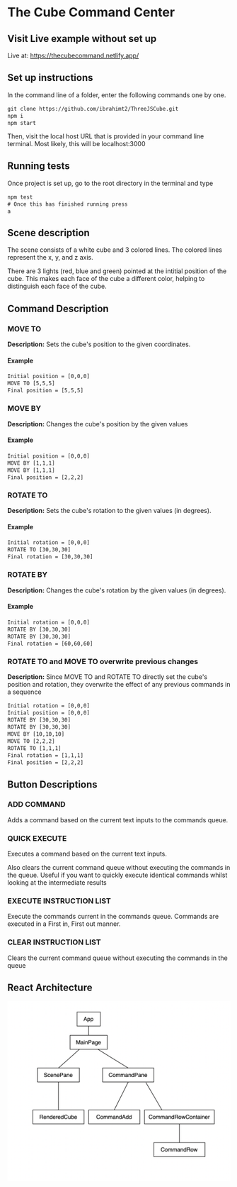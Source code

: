 # The Cube Command Center

## Visit Live example without set up

Live at: https://thecubecommand.netlify.app/

## Set up instructions 
In the command line of a folder, enter the following commands one by one.
```
git clone https://github.com/ibrahimt2/ThreeJSCube.git
npm i
npm start 
```
Then, visit the local host URL that is provided in your command line terminal. Most likely, this will be localhost:3000

## Running tests  
Once project is set up, go to the root directory in the terminal and type
```
npm test 
# Once this has finished running press
a
```

## Scene description

The scene consists of a white cube and 3 colored lines. The colored lines represent the x, y, and z axis. 

There are 3 lights (red, blue and green) pointed at the intitial position of the cube. This makes each face of the cube a different color, helping to distinguish each face of the cube. 

## Command Description

### MOVE TO
**Description:** Sets the cube's position to the given coordinates. 
#### Example
```
Initial position = [0,0,0]
MOVE TO [5,5,5]
Final position = [5,5,5]
```


### MOVE BY 
**Description:** Changes the cube's position by the given values
#### Example
```
Initial position = [0,0,0]
MOVE BY [1,1,1]
MOVE BY [1,1,1]
Final position = [2,2,2]
```

### ROTATE TO 
**Description:** Sets the cube's rotation to the given values (in degrees).
#### Example
```
Initial rotation = [0,0,0]
ROTATE TO [30,30,30]
Final rotation = [30,30,30]
```

### ROTATE BY
**Description:** Changes the cube's rotation by the given values (in degrees).
#### Example
```
Initial rotation = [0,0,0]
ROTATE BY [30,30,30]
ROTATE BY [30,30,30]
Final rotation = [60,60,60]
```

### ROTATE TO and MOVE TO overwrite previous changes
**Description:** Since MOVE TO and ROTATE TO directly set the cube's position and rotation, they overwrite the effect of any previous commands in a sequence
```
Initial rotation = [0,0,0]
Initial position = [0,0,0]
ROTATE BY [30,30,30]
ROTATE BY [30,30,30]
MOVE BY [10,10,10]
MOVE TO [2,2,2]
ROTATE TO [1,1,1]
Final rotation = [1,1,1]
Final position = [2,2,2]
```
## Button Descriptions

### ADD COMMAND
Adds a command based on the current text inputs to the commands queue. 

### QUICK EXECUTE
Executes a command based on the current text inputs. 

Also clears the current command queue without executing the commands in the queue. Useful if you want to quickly execute identical commands whilst looking at the intermediate results

### EXECUTE INSTRUCTION LIST
Execute the commands current in the commands queue. Commands are executed in a First in, First out manner.

### CLEAR INSTRUCTION LIST
Clears the current command queue without executing the commands in the queue

## React Architecture
![React architecture](./readMeImages/architecture_diagram.png)


